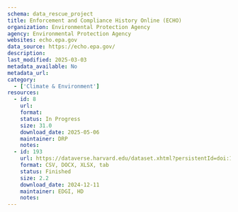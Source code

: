 ```yaml
---
schema: data_rescue_project 
title: Enforcement and Compliance History Online (ECHO)
organization: Environmental Protection Agency
agency: Environmental Protection Agency
websites: echo.epa.gov
data_source: https://echo.epa.gov/
description: 
last_modified: 2025-03-03
metadata_available: No
metadata_url: 
category:
  - ['Climate & Environment'] 
resources:
  - id: 8
    url: 
    format: 
    status: In Progress
    size: 31.0
    download_date: 2025-05-06
    maintainer: DRP
    notes: 
  - id: 193
    url: https://dataverse.harvard.edu/dataset.xhtml?persistentId=doi:10.7910/DVN/TUMSLH
    format: CSV, DOCX, XLSX, tab
    status: Finished
    size: 2.2
    download_date: 2024-12-11
    maintainer: EDGI, HD
    notes: 
---
```

